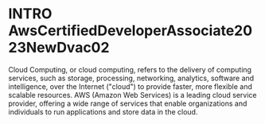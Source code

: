 # INTRO AwsCertifiedDeveloperAssociate2023NewDvac02

Cloud Computing, or cloud computing, refers to the delivery of computing services, such as storage, processing, networking, analytics, software and intelligence, over the Internet ("cloud") to provide faster, more flexible and scalable resources. AWS (Amazon Web Services) is a leading cloud service provider, offering a wide range of services that enable organizations and individuals to run applications and store data in the cloud.

